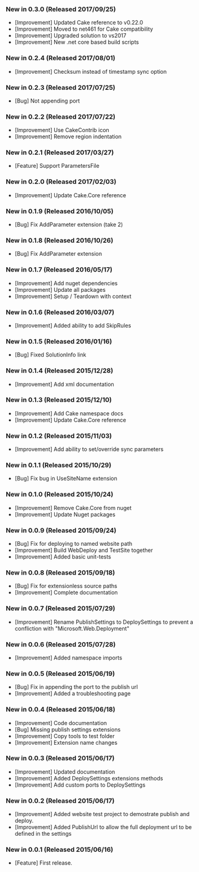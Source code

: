 ### New in 0.3.0 (Released 2017/09/25)
* [Improvement] Updated Cake reference to v0.22.0
* [Improvement] Moved to net461 for Cake compatibility
* [Improvement] Upgraded solution to vs2017
* [Improvement] New .net core based build scripts

### New in 0.2.4 (Released 2017/08/01)
* [Improvement] Checksum instead of timestamp sync option

### New in 0.2.3 (Released 2017/07/25)
* [Bug] Not appending port

### New in 0.2.2 (Released 2017/07/22)
* [Improvement] Use CakeContrib icon
* [Improvement] Remove region indentation

### New in 0.2.1 (Released 2017/03/27)
* [Feature] Support ParametersFile

### New in 0.2.0 (Released 2017/02/03)
* [Improvement] Update Cake.Core reference

### New in 0.1.9 (Released 2016/10/05)
* [Bug] Fix AddParameter extension (take 2)

### New in 0.1.8 (Released 2016/10/26)
* [Bug] Fix AddParameter extension

### New in 0.1.7 (Released 2016/05/17)
* [Improvement] Add nuget dependencies
* [Improvement] Update all packages
* [Improvement] Setup / Teardown with context

### New in 0.1.6 (Released 2016/03/07)
* [Improvement] Added ability to add SkipRules

### New in 0.1.5 (Released 2016/01/16)
* [Bug] Fixed SolutionInfo link

### New in 0.1.4 (Released 2015/12/28)
* [Improvement] Add xml documentation

### New in 0.1.3 (Released 2015/12/10)
* [Improvement] Add Cake namespace docs
* [Improvement] Update Cake.Core reference

### New in 0.1.2 (Released 2015/11/03)
* [Improvement] Add ability to set/override sync parameters

### New in 0.1.1 (Released 2015/10/29)
* [Bug] Fix bug in UseSiteName extension

### New in 0.1.0 (Released 2015/10/24)
* [Improvement] Remove Cake.Core from nuget
* [Improvement] Update Nuget packages

### New in 0.0.9 (Released 2015/09/24)
* [Bug] Fix for deploying to named website path
* [Improvement] Build WebDeploy and TestSite together
* [Improvement] Added basic unit-tests

### New in 0.0.8 (Released 2015/09/18)
* [Bug] Fix for extensionless source paths
* [Improvement] Complete documentation

### New in 0.0.7 (Released 2015/07/29)
* [Improvement] Rename PublishSettings to DeploySettings to prevent a confliction with "Microsoft.Web.Deployment"

### New in 0.0.6 (Released 2015/07/28)
* [Improvement] Added namespace imports

### New in 0.0.5 (Released 2015/06/19)
* [Bug] Fix in appending the port to the publish url
* [Improvement] Added a troubleshooting page

### New in 0.0.4 (Released 2015/06/18)
* [Improvement] Code documentation
* [Bug] Missing publish settings extensions
* [Improvement] Copy tools to test folder
* [Improvement] Extension name changes

### New in 0.0.3 (Released 2015/06/17)
* [Improvement] Updated documentation
* [Improvement] Added DeploySettings extensions methods
* [Improvement] Add custom ports to DeploySettings

### New in 0.0.2 (Released 2015/06/17)
* [Improvement] Added website test project to demostrate publish and deploy.
* [Improvement] Added PublishUrl to allow the full deployment url to be defined in the settings

### New in 0.0.1 (Released 2015/06/16)
* [Feature] First release.
